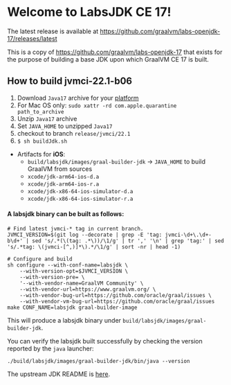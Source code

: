 # Welcome to LabsJDK CE 17!

The latest release is available at https://github.com/graalvm/labs-openjdk-17/releases/latest

This is a copy of https://github.com/graalvm/labs-openjdk-17 that
exists for the purpose of building a base JDK upon which GraalVM CE 17 is built.


## How to build jvmci-22.1-b06
1. Download `Java17` archive for your [platform](https://github.com/graalvm/labs-openjdk-17/releases/tag/jvmci-22.1-b06)
2. For Mac OS only: `sudo xattr -rd com.apple.quarantine path_to_archive`
3. Unzip `Java17` archive
4. Set `JAVA_HOME` to unzipped `Java17`
5. checkout to branch `release/jvmci/22.1`
6. `$ sh buildJdk.sh`

* Artifacts for **iOS**:
    * `build/labsjdk/images/graal-builder-jdk` -> `JAVA_HOME` to build GraalVM from sources
    * `xcode/jdk-arm64-ios-d.a`
    * `xcode/jdk-arm64-ios-r.a`
    * `xcode/jdk-x86-64-ios-simulator-d.a`
    * `xcode/jdk-x86-64-ios-simulator-r.a`

#### A labsjdk binary can be built as follows:
```
# Find latest jvmci-* tag in current branch.
JVMCI_VERSION=$(git log --decorate | grep -E 'tag: jvmci-\d+\.\d+-b\d+' | sed 's/.*(\(tag: .*\))/\1/g' | tr ',' '\n' | grep 'tag:' | sed 's/.*tag: \(jvmci-[^,)]*\).*/\1/g' | sort -nr | head -1)

# Configure and build
sh configure --with-conf-name=labsjdk \
    --with-version-opt=$JVMCI_VERSION \
    --with-version-pre= \
    '--with-vendor-name=GraalVM Community' \
    --with-vendor-url=https://www.graalvm.org/ \
    --with-vendor-bug-url=https://github.com/oracle/graal/issues \
    --with-vendor-vm-bug-url=https://github.com/oracle/graal/issues
make CONF_NAME=labsjdk graal-builder-image
```
This will produce a labsjdk binary under `build/labsjdk/images/graal-builder-jdk`.

You can verify the labsjdk built successfully by checking the version reported by the `java` launcher:
```
./build/labsjdk/images/graal-builder-jdk/bin/java --version
```

The upstream JDK README is [here](https://github.com/openjdk/jdk17u/blob/master/README.md).
